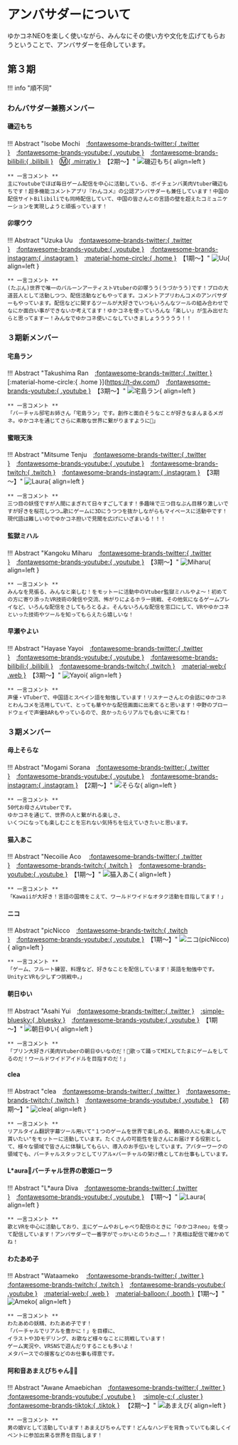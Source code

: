 # アンバサダーについて

ゆかコネNEOを楽しく使いながら、みんなにその使い方や文化を広げてもらおうということで、アンバサダーを任命しています。

## 第３期

!!! info "順不同"

### わんバサダー兼務メンバー

#### 磯辺もち

!!! Abstract "Isobe Mochi　[:fontawesome-brands-twitter:{ .twitter }](https://twitter.com/IsobeMochi_V)　[:fontawesome-brands-youtube:{ .youtube }](https://www.youtube.com/@isobemochi)　[:fontawesome-brands-bilibili:{ .bilibili }](https://live.bilibili.com/23727754)　[:m:{ .mirrativ }](https://www.mirrativ.com/user/125307162)　【2期～】"
    ![磯辺もち](images/isobemochi.png){ align=left }

    ** 一言コメント **   
    主にYoutubeでほぼ毎日ゲーム配信を中心に活動している、ボイチェンバ美肉Vtuber磯辺もちです！超多機能コメントアプリ『わんコメ』の公認アンバサダーも兼任しています！中国の配信サイトBilibiliでも同時配信していて、中国の皆さんとの言語の壁を超えたコミュニケーションを実現しようと頑張っています！

#### 卯塚ウウ

!!! Abstract "Uzuka Uu　[:fontawesome-brands-twitter:{ .twitter }](https://twitter.com/uu_uzuka)　[:fontawesome-brands-youtube:{ .youtube }](https://youtube.com/uooch/)　[:fontawesome-brands-instagram:{ .instagram }](https://www.instagram.com/uoo2525/)　[:material-home-circle:{ .home }](https://uoochan.info/)　【1期～】"
    ![Uu](images/uu_2.png){ align=left }

    ** 一言コメント **    
    (たぶん)世界で唯一のバルーンアーティストVtuberの卯塚うう(うづかうう)です！プロの大道芸人として活動しつつ、配信活動などもやってます。コメントアプリわんコメのアンバサダーもやっています。配信などに関するツールが大好きでいつもいろんなツールの組み合わせでなにか面白い事ができないか考えてます！ゆかコネを使っていろんな「楽しい」が生み出せたらと思ってますー！みんなでゆかコネ使いこなしていきましょううううう！！

### ３期新メンバー

#### 宅島ラン

!!! Abstract "Takushima Ran　[:fontawesome-brands-twitter:{ .twitter }](https://twitter.com/takushima_)　[:material-home-circle:{ .home }](https://t-dw.com/)　[:fontawesome-brands-youtube:{ .youtube }](https://youtube.com/c/takushima_c)　【3期～】"
    ![宅島ラン](images/takushima.png){ align=left }

    ** 一言コメント **   
    「バーチャル邸宅お姉さん「宅島ラン」です。創作と面白そうなことが好きなまんまるメガネ。ゆかコネを通じてさらに素敵な世界に繋がりますように🌟」

#### 蜜眼天洙

!!! Abstract "Mitsume Tenju　[:fontawesome-brands-twitter:{ .twitter }](https://twitter.com/Mitume10_3_2_10)　[:fontawesome-brands-youtube:{ .youtube }](https://www.youtube.com/@tenju1010mitsume)　[:fontawesome-brands-twitch:{ .twitch }](https://www.twitch.tv/tenju1010mitsume)　[:fontawesome-brands-instagram:{ .instagram }](https://www.instagram.com/mitsume1010/)　【3期～】"
    ![Laura](images/mitsume.jpg){ align=left }

    ** 一言コメント **    
    三つ目の妖怪ですが人間にまぎれて日々すごしてます！多趣味で三つ目なぶん目移り激しいですが好きを桜花しつつ…歌にゲームに3Dにうつつを抜かしながらもマイペースに活動中です！現代語は難しいのでゆかコネ担いで見聞を広げにいざまいる！！！

#### 監獄ミハル

!!! Abstract "Kangoku Miharu　[:fontawesome-brands-twitter:{ .twitter }](https://twitter.com/kangoku_miharu)　[:fontawesome-brands-youtube:{ .youtube }](https://www.youtube.com/@kangoku_miharu)　【3期～】"
    ![Miharu](images/Miharu.png){ align=left }

    ** 一言コメント **    
    みんなを見張る、みんなと楽しむ！をモットーに活動中のVtuber監獄ミハルやよ～！初めての方に寄り添ったVR技術の発信や交流、怖がりによるホラー挑戦、その他気になるゲームプレイなど、いろんな配信をさしてもろとるよ。そんないろんな配信を窓口にして、VRやゆかコネといった技術やツールを知ってもらえたら嬉しいな！

#### 早瀬やよい

!!! Abstract "Hayase Yayoi　[:fontawesome-brands-twitter:{ .twitter }](http://twitter.com/hayaseyayoi)　[:fontawesome-brands-youtube:{ .youtube }](https://www.youtube.com/c/841ch)　[:fontawesome-brands-bilibili:{ .bilibili }](https://space.bilibili.com/436693674)　[:fontawesome-brands-twitch:{ .twitch }](https://www.twitch.tv/hayaseyayoi)　[:material-web:{ .web }](https://lit.link/hayaseyayoi)　【3期～】"
    ![Yayoi](images/yayoi.png){ align=left }

    ** 一言コメント **    
    声優・VTuberで、中国語とスペイン語を勉強しています！リスナーさんとの会話にゆかコネとわんコメを活用していて、とっても華やかな配信画面に出来てると思います！中野のブロードウェイで声優BARもやっているので、良かったらリアルでも会いに来てね！

### ３期メンバー

#### 母上そらな

!!! Abstract "Mogami Sorana　[:fontawesome-brands-twitter:{ .twitter }](https://twitter.com/SoranaVtuber)　[:fontawesome-brands-youtube:{ .youtube }](https://www.youtube.com/channel/UCy1ywl5BOR-Oh_kz9dN4-eg)　[:fontawesome-brands-instagram:{ .instagram }](https://www.instagram.com/sorana.the.mom/?hl=ja)　【2期～】"
    ![そらな](images/sorana.png){ align=left }

    ** 一言コメント **   
    50代お母さんVtuberです。
    ゆかコネを通じて、世界の人と繋がれる楽しさ、
    いくつになっても楽しむことを忘れない気持ちを伝えていきたいと思います。

#### 猫入あこ

!!! Abstract "Necoilie Aco　 [:fontawesome-brands-twitter:{ .twitter }](https://twitter.com/Aco_Necoilie)　[:fontawesome-brands-twitch:{ .twitch }](https://www.twitch.tv/aco_necoilie)　[:fontawesome-brands-youtube:{ .youtube }](https://www.youtube.com/@necoaco_chan)　【1期～】"
    ![猫入あこ](images/aco.png){ align=left }

    ** 一言コメント **    
    「Kawaiiが大好き！言語の国境をこえて、ワールドワイドなオタク活動を目指してます！」

#### ニコ

!!! Abstract "picNicco　[:fontawesome-brands-twitch:{ .twitch }](https://twitch.tv/picnicco)　[:fontawesome-brands-youtube:{ .youtube }](https://www.youtube.com/@picniccochannel5834)　【1期～】"
    ![ニコ(picNicco)](images/nicco.png){ align=left }

    ** 一言コメント **    
    「ゲーム、フルート練習、料理など、好きなことを配信しています！英語を勉強中です。UnityとVRも少しずつ挑戦中。」

#### 朝日ゆい

!!! Abstract "Asahi Yui　[:fontawesome-brands-twitter:{ .twitter }](https://twitter.com/asahi___yui)　[:simple-bluesky:{ .bluesky }](https://bsky.app/profile/yuiasahi.bsky.social)　[:fontawesome-brands-youtube:{ .youtube }](https://www.youtube.com/@YuiAsahiChannel)　【1期～】"
    ![朝日ゆい](images/yui.png){ align=left }

    ** 一言コメント **   
    「プリン大好きバ美肉Vtuberの朝日ゆいなのだ！🍮歌って踊ってMIXしてたまにゲームをしてるのだ！ワールドワイドアイドルを目指すのだ！」

#### clea

!!! Abstract "clea　[:fontawesome-brands-twitter:{ .twitter }](https://twitter.com/clea_vtuber)　[:fontawesome-brands-twitch:{ .twitch }](https://www.twitch.tv/clea_channel)　[:fontawesome-brands-youtube:{ .youtube }](https://www.youtube.com/channel/UCP-hBqu7wYKOzAAv_WrZ5wQ)　【初期～】"
    ![clea](images/clea.png){ align=left }

    ** 一言コメント **        
    リアルタイム翻訳字幕ツール用いて"１つのゲームを世界で楽しめる、難聴の人にも楽しんで貰いたい"をモットーに活動しています。たくさんの可能性を皆さんにお届けする役割として、様々な領域で皆さんに体験してもらい、導入のお手伝いをしています。アバターワークの領域でも、バーチャルスタッフとしてリアル×バーチャルの架け橋としてお仕事もしています。

#### L*aura💫バーチャル世界の歌姫ローラ

!!! Abstract "L*aura Diva　[:fontawesome-brands-twitter:{ .twitter }](https://twitter.com/Laura_Diva_VR)　[:fontawesome-brands-youtube:{ .youtube }](https://www.youtube.com/c/LauraDivaVR)　【1期～】"
    ![Laura](images/Laura.png){ align=left }

    ** 一言コメント **    
    歌とVRを中心に活動しており、主にゲームやおしゃべり配信のときに「ゆかコネneo」を使って配信しています！アンバサダーで一番字がでっかいとのうわさ……！？真相は配信で確かめてね！

#### わたあめ子

!!! Abstract "Wataameko　 [:fontawesome-brands-twitter:{ .twitter }](https://twitter.com/wata_ame_ko) 　[:fontawesome-brands-twitch:{ .twitch }](https://www.twitch.tv/wataameko)　[:fontawesome-brands-youtube:{ .youtube }](https://www.youtube.com/c/wataamekoch)　[:material-web:{ .web }](https://wataameko.com/ )　[:material-balloon:{ .booth }](https://wataameko.booth.pm/)【1期～】"
    ![Ameko](images/ameko.png){ align=left }

    ** 一言コメント **    
    わたあめの妖精、わたあめ子です！
    「バーチャルでリアルを豊かに！」を目標に、
    イラストや3Dモデリング、お歌など様々なことに挑戦しています！
    ゲーム実況や、VRSNSで遊んだりすることも多いよ！
    メタバースでの接客などのお仕事も得意です。

#### 阿和音あまえびちゃん🦐💚

!!! Abstract "Awane Amaebichan　[:fontawesome-brands-twitter:{ .twitter }]( https://x.com/awane_philo)       　 [:fontawesome-brands-youtube:{ .youtube }](http://youtube.com/@Awane_Philo) 　[:simple-c:{ .cluster }](https://cluster.mu/u/Awane_Philo) 　[:fontawesome-brands-tiktok:{ .tiktok }](https://www.tiktok.com/@awane_philo) 　【2期～】"
    ![あまえび](images/amaebichan.jpg){ align=left }

    ** 一言コメント **   
    男の娘Vとして活動しています！あまえびちゃんです！どんなハンデを背負っていても楽しくイベントに参加出来る世界を目指します！
